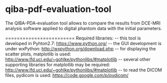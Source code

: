 qiba-pdf-evaluation-tool
========================

The QIBA-PDA-evaluation tool allows to compare the results from DCE-MRI analysis software applied to digital phantom data with the initial parameters.

========================
Required libraries:
-- this tool is developed in Pyhton2.7: https://www.python.org/
-- the GUI development is under wxPython:  http://wxpython.org/download.php
-- for displaying the scatter plots, matplotlib is used: http://www.lfd.uci.edu/~gohlke/pythonlibs/#matplotlib
-- several other supporting libraries for matplotlib may be required: http://www.lfd.uci.edu/~gohlke/pythonlibs/#matplotlib
-- to read the DICOM files, pydicom is used: https://code.google.com/p/pydicom/